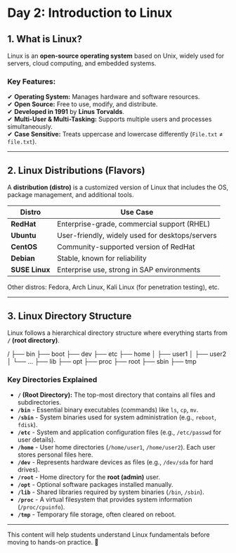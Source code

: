 # Day 2: Introduction to Linux  

## 1. What is Linux?  
Linux is an **open-source operating system** based on Unix, widely used for servers, cloud computing, and embedded systems.

### Key Features:  
✔ **Operating System:** Manages hardware and software resources.  
✔ **Open Source:** Free to use, modify, and distribute.  
✔ **Developed in 1991** by **Linus Torvalds**.  
✔ **Multi-User & Multi-Tasking:** Supports multiple users and processes simultaneously.  
✔ **Case Sensitive:** Treats uppercase and lowercase differently (`File.txt` ≠ `file.txt`).

---

## 2. Linux Distributions (Flavors)  
A **distribution (distro)** is a customized version of Linux that includes the OS, package management, and additional tools.

| **Distro**   | **Use Case**                                      |
|-------------|--------------------------------------------------|
| **RedHat**  | Enterprise-grade, commercial support (RHEL)      |
| **Ubuntu**  | User-friendly, widely used for desktops/servers  |
| **CentOS**  | Community-supported version of RedHat           |
| **Debian**  | Stable, known for reliability                   |
| **SUSE Linux** | Enterprise use, strong in SAP environments  |

Other distros: Fedora, Arch Linux, Kali Linux (for penetration testing), etc.

---

## 3. Linux Directory Structure  
Linux follows a hierarchical directory structure where everything starts from **`/` (root directory)**.

/ ├── bin ├── boot ├── dev ├── etc ├── home │ ├── user1 │ ├── user2 │ └── ... ├── lib ├── opt ├── proc ├── root ├── sbin ├── tmp


### **Key Directories Explained**
- **`/` (Root Directory):** The top-most directory that contains all files and subdirectories.  
- **`/bin`** - Essential binary executables (commands) like `ls`, `cp`, `mv`.  
- **`/sbin`** - System binaries used for system administration (e.g., `reboot`, `fdisk`).  
- **`/etc`** - System and application configuration files (e.g., `/etc/passwd` for user details).  
- **`/home`** - User home directories (`/home/user1`, `/home/user2`). Each user stores personal files here.  
- **`/dev`** - Represents hardware devices as files (e.g., `/dev/sda` for hard drives).  
- **`/root`** - Home directory for the **root (admin)** user.  
- **`/opt`** - Optional software packages installed manually.  
- **`/lib`** - Shared libraries required by system binaries (`/bin`, `/sbin`).  
- **`/proc`** - A virtual filesystem that provides system information (`/proc/cpuinfo`).  
- **`/tmp`** - Temporary file storage, often cleared on reboot.  

---

This content will help students understand Linux fundamentals before moving to hands-on practice. 🚀



